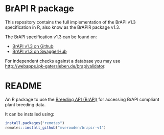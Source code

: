 
<!-- README.md is generated from README.Rmd. Please edit that file -->


# BrAPI R package

<!--
[![Build status](https://ci.appveyor.com/api/projects/status/7qsrpldj8g3m3lu3?svg=true)](https://ci.appveyor.com/project/cipriuhq/brapi)
[![Build Status](https://travis-ci.org/CIP-RIU/brapi.svg?branch=master)](https://travis-ci.org/CIP-RIU/brapi)
[![Coverage Status](https://img.shields.io/codecov/c/github/CIP-RIU/brapi/master.svg)](https://codecov.io/github/CIP-RIU/brapi?branch=master)
[![CRAN_Status_Badge](http://www.r-pkg.org/badges/version/brapi)](https://cran.r-project.org/package=brapi)
[![lifecycle](https://img.shields.io/badge/lifecycle-maturing-blue.svg)](https://www.tidyverse.org/lifecycle/#maturing)
-->

This repository contains the full implementation of the BrAPI v1.3
specification in R, also know as the BrAPIR package v1.3.

The BrAPI specification v1.3 can be found on:

-   [BrAPI v1.3 on
    Github](https://github.com/plantbreeding/API/tree/V1.3)
-   [BrAPI v1.3 on
    SwaggerHub](https://app.swaggerhub.com/apis/PlantBreedingAPI/BrAPI/1.3)

For independent checks against a database you may use
<http://webapps.ipk-gatersleben.de/brapivalidator>.

# README

An R package to use the [Breeding API
(BrAPI)](https://brapi.org/documentation) for accessing BrAPI compliant
plant breeding data.
<!--See the [documentation](https://cip-riu.github.io/brapi/) for details.-->

It can be installed using:

``` r
install.packages("remotes")
remotes::install_github("mverouden/brapir-v1")
```
